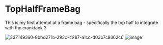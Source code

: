 # TopHalfFrameBag
This is my first attempt at a frame bag - specifically the top half to integrate with the cranktank 3

![337149360-8bbd271b-293c-4287-a1cc-d03b7c9362c6](https://github.com/miniluigi/TopHalfFrameBag/assets/45057973/ffd99917-4628-4551-8196-81a84d8c0ce8|width=100)
![image](https://github.com/miniluigi/TopHalfFrameBag/assets/45057973/eec294de-8e16-4d1b-9b8c-391f98078801|width=50)


